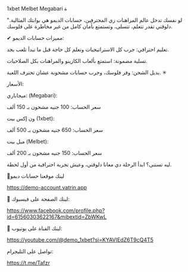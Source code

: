  
1xbet 
Melbet 
Megabari
ة



"لو نفسك تدخل عالم المراهنات زي المحترفين، حسابات الديمو هي بوابتك المثالية. دلوقتي تقدر تتعلم، تتسلى، وتستمتع بأمان كامل من غير مخاطرة على فلوسك. 

✔ مميزات حسابات الديمو:

تعليم احترافي: جرب كل الاستراتيجيات وتعلم كل حاجة قبل ما تبدأ تلعب بجد.

تسلية مضمونة: استمتع بألعاب الكازينو والمراهنات بكل الصلاحيات.

بديل الشحن: وفر فلوسك، وجرب حسابات مشحونة عشان تحترف اللعبة. ✳


الأسعار: 

ميجاباري: (Megabari):

سعر الحساب: 100 جنيه 
مشحون بـ 150 ألف


ون إكس بيت (1xbet): 

سعر الحساب: 650 جنيه 
مشحون بـ 500 ألف


ميل بيت (Melbet): 

سعر الحساب: 150 جنيه 
مشحون بـ 200 ألف


 ليه تستنى؟
ابدأ الرحلة دي معانا دلوقتي، وعيش تجربة احترافية من أول لحظة.

📌لينك موقعنا حسابات ديمو 

https://demo-account.vatrin.app

📌 لينك الصفحة على فيسبوك: 

https://www.facebook.com/profile.php?id=61560303622167&mibextid=ZbWKwL

📌 لينك القناة على يوتيوب: 

https://youtube.com/@demo_1xbet?si=KYAVIEdZ6T9cQ4T5

تواصل على التليجرام: 

https://t.me/Tafzr
